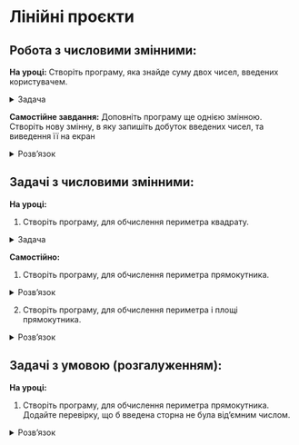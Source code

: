 # Лінійні проєкти


## Робота з числовими змінними: 

**На уроці:**
Створіть програму, яка знайде суму двох чисел, введених користувачем.
<details>
  <summary>
    Задача
  </summary>
  
  ```python
    a = int(input("Введіть перше число:"))
    b = int(input("Введіть друге число:"))
    s = a+b
    print("Сума:", s)  
  ```
</details>

**Самостійне завдання:**
Доповніть програму ще однією  змінною. Створіть нову змінну, в яку запишіть добуток введених чисел, та виведення її на екран
<details>
  <summary>
    Розвʼязок
  </summary>
  
  ```python
    a = int(input("Введіть перше число:"))
    b = int(input("Введіть друге число:"))
    s = a+b
    g = a*b
    print("Сума:", s)
    print("Добуток:", g)  
  ```
</details>


## Задачі з числовими змінними: 

**На уроці:**
1. Створіть програму, для обчислення периметра квадрату.
<details>
  <summary>
    Задача
  </summary>
  
  ```python
    a = int(input("Введіть довжину сторони квадрата:"))
    p = a*4
    print("Периметр квадрата: ", p)  
  ```
</details>

**Самостійно:**
1. Створіть програму, для обчислення периметра прямокутника.
<details>
  <summary>
    Розвʼязок
  </summary>
  
  ```python
    a = int(input("Введіть довжину 1 сторони прямокутника:"))
    b = int(input("Введіть довжину 2 сторони прямокутника:"))
    p = (a+b)*2
    print("Периметр прмокутника: ", p)  
  ```
</details>

2. Створіть програму, для обчислення периметра і площі прямокутника.
<details>
  <summary>
    Розвʼязок
  </summary>
  
  ```python
    a = int(input("Введіть довжину 1 сторони прямокутника:"))
    b = int(input("Введіть довжину 2 сторони прямокутника:"))
    p = (a+b)*2
    s = a*b
    print("Периметр прмокутника: ", p)
    print("Площа прмокутника: ", s)  
  ```
</details>


## Задачі з умовою (розгалуженням): 
**На уроці:**
1. Створіть програму, для обчислення периметра прямокутника. Додайте перевірку, що б введена сторна не була відʼємним числом.
<details>
  <summary>
    Розвʼязок
  </summary>
  
  ```python
    d = int(input("Введіть довжину сторони квадрата:"))
    if d <= 0:
        print('Довжина не може бути відʼємною')
    else:
        p = d*4
        print("Периметр квадрата: ", p)  
  ```
</details>   
